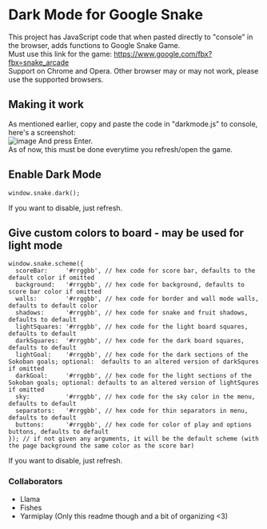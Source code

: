 # Dark Mode for Google Snake

This project has JavaScript code that when pasted directly to "console" in the browser, adds functions to Google Snake Game.           
Must use this link for the game: https://www.google.com/fbx?fbx=snake_arcade      
Support on Chrome and Opera. Other browser may or may not work, please use the supported browsers.      

## Making it work
As mentioned earlier, copy and paste the code in "darkmode.js" to console, here's a screenshot:     
![image](https://user-images.githubusercontent.com/6286286/111076598-95cc9a00-84f5-11eb-9a38-e71bddeb97e4.png)
And press Enter.      
As of now, this must be done everytime you refresh/open the game.

## Enable Dark Mode
```
window.snake.dark();
```
If you want to disable, just refresh.

## Give custom colors to board - may be used for light mode
```
window.snake.scheme({
  scoreBar:     '#rrggbb', // hex code for score bar, defaults to the default color if omitted
  background:   '#rrggbb', // hex code for background, defaults to score bar color if omitted
  walls:        '#rrggbb', // hex code for border and wall mode walls, defaults to default color
  shadows:      '#rrggbb', // hex code for snake and fruit shadows, defaults to default
  lightSquares: '#rrggbb', // hex code for the light board squares, defaults to default
  darkSquares:  '#rrggbb', // hex code for the dark board squares, defaults to default
  lightGoal:    '#rrggbb', // hex code for the dark sections of the Sokoban goals; optional:  defaults to an altered version of darkSqures if omitted
  darkGoal:     '#rrggbb', // hex code for the light sections of the Sokoban goals; optional: defaults to an altered version of lightSqures if omitted
  sky:          '#rrggbb', // hex code for the sky color in the menu, defaults to default
  separators:   '#rrggbb', // hex code for thin separators in menu, defaults to default
  buttons:      '#rrggbb', // hex code for color of play and options buttons, defaults to default
}); // if not given any arguments, it will be the default scheme (with the page background the same color as the score bar)
```
If you want to disable, just refresh.

### Collaborators
* Llama
* Fishes
* Yarmiplay (Only this readme though and a bit of organizing <3)
